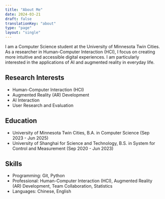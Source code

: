 ```yaml
---
title: "About Me"
date: 2024-03-21
draft: false
translationKey: "about"
type: "page"
layout: "single"
---
```

I am a Computer Science student at the University of Minnesota Twin Cities. As a researcher in Human-Computer Interaction (HCI), I focus on creating more intuitive and accessible digital experiences. I am particularly interested in the applications of AI and augmented reality in everyday life.

## Research Interests
- Human-Computer Interaction (HCI)
- Augmented Reality (AR) Development
- AI Interaction
- User Research and Evaluation

## Education
- University of Minnesota Twin Cities, B.A. in Computer Science (Sep 2023 - Jun 2025)
- University of Shanghai for Science and Technology, B.S. in System for Control and Measurement (Sep 2020 - Jun 2023)

## Skills
- Programming: Git, Python
- Professional: Human-Computer Interaction (HCI), Augmented Reality (AR) Development, Team Collaboration, Statistics
- Languages: Chinese, English